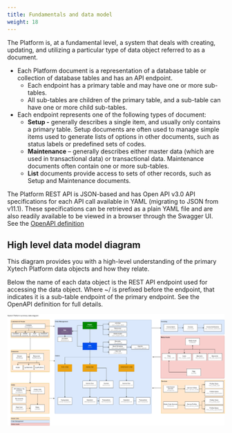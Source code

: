 ```yaml
---
title: Fundamentals and data model
weight: 18
---
```


The Platform is, at a fundamental level, a system that deals with creating, updating, and utilizing a particular type of data object referred to as a document.

-   Each Platform document is a representation of a database table or collection of database tables and has an API endpoint.
    -   Each endpoint has a primary table and may have one or more sub-tables.
    -   All sub-tables are children of the primary table, and a sub-table can have one or more child sub-tables.
-   Each endpoint represents one of the following types of document:
    -   **Setup -** generally describes a single item, and usually only contains a primary table. Setup documents are often used to manage simple items used to generate lists of options in other documents, such as status labels or predefined sets of codes.
    -   **Maintenance** – generally describes either master data (which are used in transactional data) or transactional data. Maintenance documents often contain one or more sub-tables.
    -   **List** documents provide access to sets of other records, such as Setup and Maintenance documents.

The Platform REST API is JSON-based and has Open API v3.0 API specifications for each API call available in YAML (migrating to JSON from v11.1). These specifications can be retrieved as a plain YAML file and are also readily available to be viewed in a browser through the Swagger UI. See the [OpenAPI definition](OpenAPI%20definition.md)

## High level data model diagram

This diagram provides you with a high-level understanding of the primary Xytech Platform data objects and how they relate.

Below the name of each data object is the REST API endpoint used for accessing the data object. Where ~/ is prefixed before the endpoint, that indicates it is a sub-table endpoint of the primary endpoint. See the OpenAPI definition for full details.


![](assets/MediaPulse%20primary%20data%20objects-Summary.drawio.png)